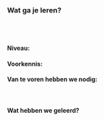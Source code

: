 <h1>
<!-- vul hier de curusnaam in -->
</h1>

<h3><b> Wat ga je leren?</b></h3>
    <!-- voer hier een beschrijving in van wat er in deze cursus wordt geleerd -->
<br><br>
<h4><b>Niveau:</b>
<!-- voer hier niveau in: beginner, gemiddeld, gevordend, expert -->
</h4>
<h4><b>Voorkennis:</b>
<!-- voer hier de benodigde voorkennis in voordat we kunnen beginnen met de cursus-->
</h4>
<h4><b>Van te voren hebben we nodig:</b> 
<!-- voer hier in wat er nodig is voordat we kunnen beginnen met -->
</h4>

<br>


<!-- 
    Vul hier de curus (met hoofdstukken) in
-->



<h4><b>Wat hebben we geleerd?</b>
    <!-- vul hier nog een keer een beknopte beschrijving in van wat we hebben geleerd in deze cursus -->
</h4>

